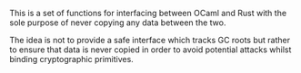 
This is a set of functions for interfacing between OCaml and Rust with the sole purpose of never copying any data between the two.

The idea is not to provide a safe interface which tracks GC roots but rather to ensure that data is never copied in order to avoid potential attacks whilst binding cryptographic primitives.
